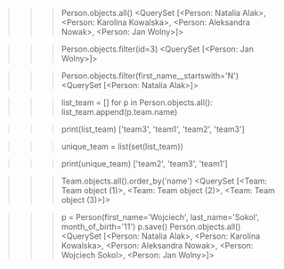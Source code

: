 
>>> Person.objects.all()
<QuerySet [<Person: Natalia Alak>, <Person: Karolina Kowalska>, <Person: Aleksandra Nowak>, <Person: Jan Wolny>]>

>>> Person.objects.filter(id=3)
<QuerySet [<Person: Jan Wolny>]>

>>> Person.objects.filter(first_name__startswith='N')
<QuerySet [<Person: Natalia Alak>]>

>>> list_team = []
>>> for p in Person.objects.all():
>>>    list_team.append(p.team.name)
    
>>> print(list_team)
['team3', 'team1', 'team2', 'team3']
 
>>> unique_team = list(set(list_team))
 
>>> print(unique_team)
['team2', 'team3', 'team1']

>>> Team.objects.all().order_by('name')
<QuerySet [<Team: Team object (1)>, <Team: Team object (2)>, <Team: Team object (3)>]>

>>> p = Person(first_name='Wojciech', last_name='Sokol', month_of_birth='11')
>>> p.save()
>>> Person.objects.all()
<QuerySet [<Person: Natalia Alak>, <Person: Karolina Kowalska>, <Person: Aleksandra Nowak>, <Person: Wojciech Sokol>, <Person: Jan Wolny>]>
